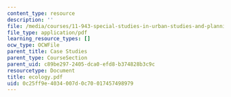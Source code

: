 ```yaml
---
content_type: resource
description: ''
file: /media/courses/11-943-special-studies-in-urban-studies-and-planning-the-cardener-river-corridor-workshop-fall-2001/0c25ff9e4034007d0c70017457498979_ecology.pdf
file_type: application/pdf
learning_resource_types: []
ocw_type: OCWFile
parent_title: Case Studies
parent_type: CourseSection
parent_uid: c89be297-2405-dca0-efd8-b374828b3c9c
resourcetype: Document
title: ecology.pdf
uid: 0c25ff9e-4034-007d-0c70-017457498979
---
```

